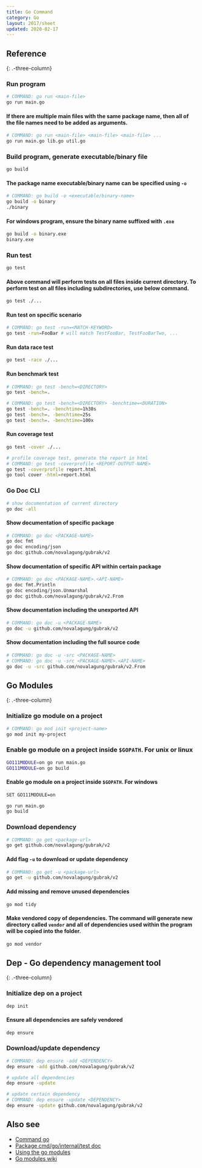 ```yaml
---
title: Go Command
category: Go
layout: 2017/sheet
updated: 2020-02-17
---
```


## Reference
{: .-three-column}

### Run program

```bash
# COMMAND: go run <main-file>
go run main.go
```

#### If there are multiple main files with the same package name, then all of the file names need to be added as arguments.

```bash
# COMMAND: go run <main-file> <main-file> <main-file> ...
go run main.go lib.go util.go
```

### Build program, generate executable/binary file

```bash
go build
```

#### The package name executable/binary name can be specified using `-o`

```bash
# COMMAND: go build -o <executable/binary-name>
go build -o binary
./binary
```

#### For windows program, ensure the binary name suffixed with `.exe`

```bash
go build -o binary.exe
binary.exe
```

### Run test

```bash
go test
```

#### Above command will perform tests on all files inside current directory. To perform test on all files including subdirectories, use below command.

```bash
go test ./...
```

#### Run test on specific scenario

```bash
# COMMAND: go test -run=<MATCH-KEYWORD>
go test -run=FooBar # will match TestFooBar, TestFooBarTwo, ...
```

#### Run data race test

```bash
go test -race ./...
```

#### Run benchmark test

```bash
# COMMAND: go test -bench=<DIRECTORY>
go test -bench=.

# COMMAND: go test -bench=<DIRECTORY> -benchtime=<DURATION>
go test -bench=. -benchtime=1h30s
go test -bench=. -benchtime=25s
go test -bench=. -benchtime=100x
```

#### Run coverage test

```bash
go test -cover ./...

# profile coverage test, generate the report in html
# COMMAND: go test -coverprofile <REPORT-OUTPUT-NAME>
go test -coverprofile report.html 
go tool cover -html=report.html
```

### Go Doc CLI

```bash
# show documentation of current directory
go doc -all
```

#### Show documentation of specific package

```bash
# COMMAND: go doc <PACKAGE-NAME>
go doc fmt
go doc encoding/json
go doc github.com/novalagung/gubrak/v2
```

#### Show documentation of specific API within certain package

```bash
# COMMAND: go doc <PACKAGE-NAME>.<API-NAME>
go doc fmt.Println
go doc encoding/json.Unmarshal
go doc github.com/novalagung/gubrak/v2.From
```

#### Show documentation including the unexported API

```bash
# COMMAND: go doc -u <PACKAGE-NAME>
go doc -u github.com/novalagung/gubrak/v2
```

#### Show documentation including the full source code

```bash
# COMMAND: go doc -u -src <PACKAGE-NAME>
# COMMAND: go doc -u -src <PACKAGE-NAME>.<API-NAME>
go doc -u -src github.com/novalagung/gubrak/v2.From
```

## Go Modules
{: .-three-column}

### Initialize go module on a project

```bash
# COMMAND: go mod init <project-name>
go mod init my-project
```

### Enable go module on a project inside `$GOPATH`. For unix or linux

```bash
GO111MODULE=on go run main.go
GO111MODULE=on go build
```

#### Enable go module on a project inside `$GOPATH`. For windows

```bash
SET GO111MODULE=on

go run main.go
go build
```

### Download dependency

```bash
# COMMAND: go get <package-url>
go get github.com/novalagung/gubrak/v2
```

#### Add flag `-u` to download or update dependency

```bash
# COMMAND: go get -u <package-url>
go get -u github.com/novalagung/gubrak/v2
```

#### Add missing and remove unused dependencies

```bash
go mod tidy
```

#### Make vendored copy of dependencies. The command will generate new directory called `vendor` and all of dependencies used within the program will be copied into the folder.

```bash
go mod vendor
```

## Dep - Go dependency management tool
{: .-three-column}

### Initialize dep on a project

```bash
dep init
```

#### Ensure all dependencies are safely vendored

```bash
dep ensure
```

### Download/update dependency

```bash
# COMMAND: dep ensure -add <DEPENDENCY>
dep ensure -add github.com/novalagung/gubrak/v2

# update all dependencies
dep ensure -update

# update certain dependency
# COMMAND: dep ensure -update <DEPENDENCY>
dep ensure -update github.com/novalagung/gubrak/v2
```

Also see
--------

- [Command go]([https://golang.org/cmd/go](https://golang.org/cmd/go))
- [Package cmd/go/internal/test doc]([https://golang.org/pkg/cmd/go/internal/test/](https://golang.org/pkg/cmd/go/internal/test/))
- [Using the go modules]([https://blog.golang.org/using-go-modules](https://blog.golang.org/using-go-modules))
- [Go modules wiki]([https://github.com/golang/go/wiki/Modules](https://github.com/golang/go/wiki/Modules))
